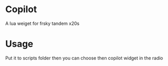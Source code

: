 # Copilot
A lua weiget for frsky tandem x20s

# Usage
Put it to scripts folder then you can choose then copilot widget in the radio
